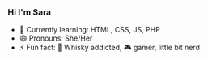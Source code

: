 ### Hi I'm Sara

- 🌱 Currently learning: HTML, CSS, JS, PHP
- 😄 Pronouns: She/Her
- ⚡ Fun fact: 🥃 Whisky addicted, 🎮 gamer, little bit nerd

